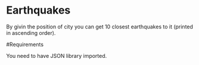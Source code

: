 # Earthquakes

By givin the position of city you can get 10 closest earthquakes to it (printed in ascending order).

#Requirements

You need to have JSON library imported.
